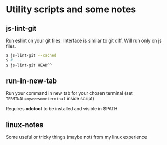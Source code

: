 # Utility scripts and some notes

## js-lint-git

Run eslint on your git files. Interface is similar to git diff. Will run only on js files.

```bash
$ js-lint-git --cached
$ # ...
$ js-lint-git HEAD^^
```

## run-in-new-tab

Run your command in new tab for your chosen terminal (set `TERMINAL=myawesometerminal` inside script)

Requires **xdotool** to be installed and visible in $PATH

## linux-notes

Some useful or tricky things (maybe not) from my linux experience


